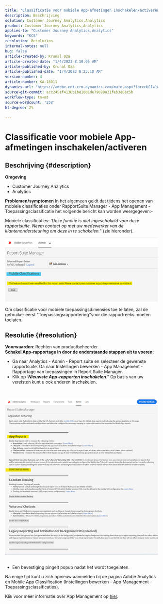 ```yaml
---
title: "Classificatie voor mobiele App-afmetingen inschakelen/activeren"
description: Beschrijving
solution: Customer Journey Analytics,Analytics
product: Customer Journey Analytics,Analytics
applies-to: "Customer Journey Analytics,Analytics"
keywords: "KCS"
resolution: Resolution
internal-notes: null
bug: false
article-created-by: Krunal Oza
article-created-date: "1/4/2023 8:10:05 AM"
article-published-by: Krunal Oza
article-published-date: "1/4/2023 8:23:18 AM"
version-number: 4
article-number: KA-18011
dynamics-url: "https://adobe-ent.crm.dynamics.com/main.aspx?forceUCI=1&pagetype=entityrecord&etn=knowledgearticle&id=abc8232e-078c-ed11-81ac-6045bd0063aa"
source-git-commit: acc245ef4138b1be1601de79699a31feb3e8ec5b
workflow-type: tm+mt
source-wordcount: '258'
ht-degree: 2%

---
```


# Classificatie voor mobiele App-afmetingen inschakelen/activeren

## Beschrijving {#description}

<b>Omgeving</b>
- Customer Journey Analytics
- Analytics



<b>Problemen/symptomen</b>
In het algemeen geldt dat tijdens het openen van mobiele classificaties onder RapportSuite Manager - App Management - Toepassingsclassificatie het volgende bericht kan worden weergegeven:-

Mobiele classificaties: &#39;*Deze functie is niet ingeschakeld voor deze rapportsuite. Neem contact op met uw medewerker van de klantenondersteuning om deze in te schakelen.*&quot; (zie hieronder).

![](assets/___acc8232e-078c-ed11-81ac-6045bd0063aa___.png)

Om classificatie voor mobiele toepassingsdimensies toe te laten, zal de gebruiker eerst &quot;Toepassingsrapportering&quot;voor die rapportreeks moeten toelaten.


## Resolutie {#resolution}

<b>Voorwaarden</b>: Rechten van productbeheerder.<br><b>Schakel App-rapportage in door de onderstaande stappen uit te voeren:</b>
- Ga naar Analytics - Admin - Report suite en selecteer de gewenste rapportsuite. Ga naar Instellingen bewerken - App Management -<b> </b>Rapportage van toepassingen in Report Suite Manager.
- Klik op ‘<b>*Nieuwste App-rapporten inschakelen</b>*.&quot; Op basis van uw vereisten kunt u ook anderen inschakelen.

<br> <br>![](assets/0ae3ca9c-b68f-ec11-b400-00224804a35d.png)
 
- Een bevestiging pingelt popup nadat het wordt toegelaten.


Na enige tijd kunt u zich opnieuw aanmelden bij de pagina Adobe Analytics en Mobile App Classification (Instellingen bewerken - App Management - Toepassingsclassificaties).

Klik voor meer informatie over App Management op [hier](https://nam04.safelinks.protection.outlook.com/?url=https%3A%2F%2Fexperienceleague.adobe.com%2Fdocs%2Fanalytics%2Fadmin%2Fadmin-tools%2Fmobile-management.html%3Flang%3Den&amp;amp;data=04%7C01%7Cnilotpalb%40adobe.com%7C3c1d5032d121424be46208d9f1d8905c%7Cfa7b1b5a7b34438794aed2c178decee1%7C0%7C0%7C637806734700482559%7CUnknown%7CTWFpbGZsb3d8eyJWIjoiMC4wLjAwMDAiLCJQIjoiV2luMzIiLCJBTiI6Ik1haWwiLCJXVCI6Mn0%3D%7C3000&amp;amp;sdata=uxWerDD%2FHHZVSk%2B6eY0p2czXyW3BtXq75lRarjebwak%3D&amp;amp;reserved=0 "Klik om de koppeling te volgen: https://experienceleague.adobe.com/docs/analytics/admin/admin-tools/mobile-management.html?lang=en").
